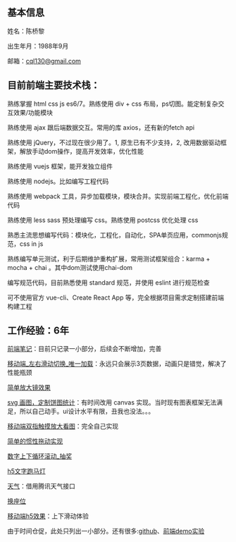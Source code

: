 
## 基本信息

姓名：陈桥黎

出生年月：1988年9月

邮箱：cql130@gmail.com

## 目前前端主要技术栈：

熟练掌握 html css js es6/7。熟练使用 div + css 布局，ps切图。能定制复杂交互效果/功能模块

熟练使用 ajax 跟后端数据交互。常用的库 axios，还有新的fetch api

熟练使用 jQuery，不过现在很少用了。1, 原生已有不少支持，2, 改用数据驱动框架，解放手动dom操作，提高开发效率，优化性能

熟练使用 vuejs 框架，能开发独立组件

熟练使用 nodejs。比如编写工程代码

熟练使用 webpack 工具，异步加载模块，模块合并。实现前端工程化，优化前端代码

熟练使用 less sass 预处理编写 css。熟练使用 postcss 优化处理 css

熟悉主流思想编写代码：模块化，工程化，自动化，SPA单页应用，commonjs规范，css in js

熟练编写单元测试，利于后期维护重构扩展，常用测试框架组合：karma + mocha + chai 。其中dom测试使用chai-dom

编写规范代码，目前熟悉使用 standard 规范，并使用 eslint 进行规范检查

可不使用官方 vue-cli、Create React App 等，完全根据项目需求定制搭建前端构建工程

## 工作经验：6年

[前端笔记](http://cqlql.github.io/note)：目前只记录一小部分，后续会不断增加，完善

[移动端_左右滑动切换_唯一加载](http://cqlql.github.io/demo/20160919_mobile_左右滑动切换_唯一加载/dist)：永远只会展示3页数据，动画只是错觉，解决了性能瓶颈

[简单放大镜效果](http://cqlql.github.io/demo/20160830_简单放大镜效果)

[svg 画图，定制饼图统计](http://cqlql.github.io/demo/20170816_分块饼图统计/dist/index.html)：有时间改用 canvas 实现。当时现有图表框架无法满足，所以自己动手。ui设计水平有限，丑我也没法。。。

[移动端双指触摸放大看图](http://cqlql.github.io/demo/20170407_移动端_仿微信截图/dist)：完全自己实现

[简单的惯性拖动实现](http://cqlql.github.io/demo/20170104_惯性拖动/view.html)

[数字上下循环滚动_抽奖](http://cqlql.github.io/demo/20161230_数字上下循环滚动_抽奖/index1.html)

[h5文字跑马灯](http://cqlql.github.io/demo/20161207_文字跑马灯)

[天气](http://cqlql.github.io/demo/20161201_天气_农历年/dist)：借用腾讯天气接口

[换座位](http://cqlql.github.io/demo/20160801_座位表/placetable_example_plus.html)

[移动端h5效果](http://cqlql.github.io/demo/20151023_%E7%A7%BB%E5%8A%A8%E7%AB%AF_%E4%B8%8A%E4%B8%8B%E6%BB%91%E5%8A%A8%E5%88%87%E6%8D%A2_%E9%A3%8E%E6%A0%BC1_css%E7%89%88/)：上下滑动体验

由于时间仓促，此处只列出一小部分。还有很多:[github](https://github.com/cqlql)、[前端demo实验](https://github.com/cqlql/cqlql.github.io/tree/master/demo)
